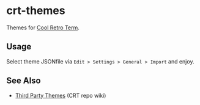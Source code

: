 # crt-themes

Themes for [Cool Retro Term].


## Usage

Select theme JSONfile via `Edit > Settings > General > Import` and enjoy.


## See Also

- [Third Party Themes](https://github.com/Swordfish90/cool-retro-term/wiki/Third-Party-Themes) (CRT repo wiki)


[Cool Retro Term]: https://github.com/Swordfish90/cool-retro-term
